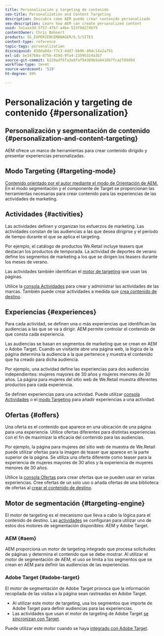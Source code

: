```yaml
---
title: Personalización y targeting de contenido
seo-title: Personalization and Content Targeting
description: Descubra cómo AEM puede crear contenido personalizado
seo-description: Learn how AEM can create personalized content
uuid: 3a1aaa3d-5f57-4fb7-a4be-523f0d274b79
contentOwner: Chris Bohnert
products: SG_EXPERIENCEMANAGER/6.5/SITES
content-type: reference
topic-tags: personalization
discoiquuid: 850da0da-f7c3-4dd7-bb06-404c14a2a791
exl-id: be34760a-875b-419d-9fa4-2359b314a3b7
source-git-commit: b220adf6fa3e9faf94389b9a9416b7fca2f89d9d
workflow-type: tm+mt
source-wordcount: '519'
ht-degree: 89%

---
```


# Personalización y targeting de contenido {#personalization}

## Personalización y segmentación de contenido {#personalization-and-content-targeting}

AEM ofrece un marco de herramientas para crear contenido dirigido y presentar experiencias personalizadas.

## Modo Targeting {#targeting-mode}

[Contenido orientado por el autor mediante el modo de Orientación de AEM. ](/help/sites-authoring/content-targeting-touch.md) En el modo segmentación y el componente de Target se proporcionan las herramientas necesarias para crear contenido para las experiencias de las actividades de marketing.

## Actividades {#activities}

Las actividades definen y organizan los esfuerzos de marketing. Las actividades constan de las audiencias a las que desea dirigirse y el período de tiempo durante el que se aplica el targeting.

Por ejemplo, el catálogo de productos We.Retail incluye teasers que destacan los productos de temporada. La actividad de deportes de verano define los segmentos de marketing a los que se dirigen los teasers durante los meses de verano.

Las actividades también identifican el [motor de targeting](/help/sites-authoring/personalization.md#targeting-engine) que usan las páginas.

Utilice la [consola Actividades](/help/sites-authoring/activitylib.md) para crear y administrar las actividades de las marcas. También puede crear actividades a medida que [crea contenido de destino](/help/sites-authoring/content-targeting-touch.md).

## Experiencias {#experiences}

Para cada actividad, se definen una o más experiencias que identifican las audiencias a las que se va a dirigir. AEM permite controlar el contenido de que consta cada experiencia.

Las audiencias se basan en segmentos de marketing que se crean en AEM o Adobe Target. Cuando un visitante abre una página web, la lógica de la página determina la audiencia a la que pertenece y muestra el contenido que ha creado para dicha audiencia.

Por ejemplo, una actividad define las experiencias para dos audiencias independientes: mujeres mayores de 30 años y mujeres menores de 30 años. La página para mujeres del sitio web de We.Retail muestra diferentes productos para cada experiencia.

Se definen experiencias para una actividad. Puede utilizar [consola Actividades](/help/sites-authoring/activitylib.md#adding-editing-an-activity-using-the-activities-console) o el [modo Targeting](/help/sites-authoring/content-targeting-touch.md#adding-and-removing-experiences-using-targeting-mode) para añadir experiencias a una actividad.

## Ofertas {#offers}

Una oferta es el contenido que aparece en una ubicación de una página para una experiencia. Utilice ofertas diferentes para distintas experiencias con el fin de maximizar la eficacia del contenido para las audiencias.

Por ejemplo, la página para mujeres del sitio web de muestra de We.Retail puede utilizar ofertas para la imagen de teaser que aparece en la parte superior de la página. Se utiliza una oferta diferente como teaser para la experiencia de mujeres mayores de 30 años y la experiencia de muyeres menores de 30 años.

Utilice la [consola Ofertas](/help/sites-authoring/offerlib.md) para crear ofertas que se pueden usar en varias experiencias. Cree ofertas de un solo uso o añada ofertas de una biblioteca de ofertas al [crear el contenido de destino](/help/sites-authoring/content-targeting-touch.md).

## Motor de segmentación {#targeting-engine}

El motor de targeting es el mecanismo que lleva a cabo la lógica para el contenido de destino. Las [actividades](/help/sites-authoring/activitylib.md) se configuran para utilizar uno de estos dos motores de segmentación disponibles: AEM y Adobe Target.

### AEM {#aem}

AEM proporciona un motor de targeting integrado que procesa solicitudes de páginas y determina el contenido que se debe mostrar. Al utilizar el motor de segmentación de AEM, el uso se limita a los segmentos que se crean en AEM para definir las audiencias de las experiencias.

### Adobe Target {#adobe-target}

El motor de segmentación de Adobe Target provoca que la información recopilada de las visitas a la página sean rastreadas en Adobe Target.

* Al utilizar este motor de targeting, usa los segmentos que importe de Adobe Target para definir audiencias para las experiencias.
* Las actividades que usan el motor de targeting de Adobe Target [se sincronizan con Target](/help/sites-authoring/activitylib.md#synchronizing-activities-with-adobe-target).

Puede utilizar este motor cuando se haya [integrado con Adobe Target](/help/sites-administering/opt-in.md).
